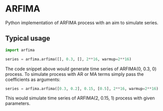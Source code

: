 # ARFIMA

Python implementation of ARFIMA process with an aim to simulate series.

## Typical usage

```python
import arfima

series = arfima.arfima([], 0.3, [], 2**16, warmup=2**16)
```

The code snippet above would generate time series of ARFIMA(0, 0.3, 0)
process. To simulate process with AR or MA terms simply pass the
coefficients as arguments:

```python
series = arfima.arfima([0.3, 0.2], 0.15, [0.5], 2**16, warmup=2**16)
```

This would simulate time series of ARFIMA(2, 0.15, 1) process with given
parameters.
